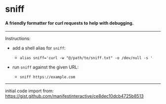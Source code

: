 # sniff

#### A friendly formatter for curl requests to help with debugging.

----

Instructions:

* add a shell alias for `sniff`:

  * `alias sniff='curl -w "@/path/to/sniff.txt" -o /dev/null -s '`

* run `sniff` against the given URL:

  * `sniff https://example.com`

----

initial code import from: https://gist.github.com/manifestinteractive/ce8dec10dcb4725b8513
